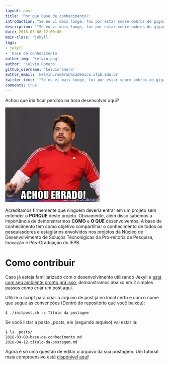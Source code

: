 ```yaml
---
layout: post
title: 'Por que Base de conhecimento?'
introduction: "Se eu vi mais longe, foi por estar sobre ombros de gigantes. - Isaac Newton"
description: '"Se eu vi mais longe, foi por estar sobre ombros de gigantes." - Isaac Newton'
date: 2018-03-08 12:00:00
main-class: 'jekyll'
tags:
- jekyll
- 'base de conhecimento'
author_img: 'kelvin.png'
author: 'Kelvin Romero'
github_username: 'kelvinromero'
author_email: 'kelvin.romero@academico.ifpb.edu.br'
twitter_text: '"Se eu vi mais longe, foi por estar sobre ombros de gigantes." - Isaac Newton'
comments: true
---
```


Achou que iria ficar perdido na hora desenvolver aqui?

  ![Achou errado otário!][achou-errado]

Acreditamos firmemente que ninguém deveria entrar em um projeto sem entender o **PORQUE** deste projeto. Obviamente, além disso sabemos a importância de demonstrarmos **COMO** e **O QUE** desenvolvemos. A base de conhecimento tem como objetivo compartilhar o conhecimento de todos os pesquiasdores e estagiários envolvidos nos projetos da Núcleo de Desenvolvimento de Soluçõs Técnológicas da Pró-reitoria de Pesquisa, Inovação e Pós-Graduação do IFPB.

# Como contribuir

Caso já esteja familiarizado com o desenvolvimento utilizando Jekyll e [está com seu ambiente pronto pra isso][como-configurar], demonstramos abaixo em 2 simples passos como criar um post aqui.

Utilize o script para criar o arquivo de post já no local certo e com o nome que segue as convenções (Dentro do repositório que você baixou):
```
$ ./initpost.sh -c Título da postagem
```

Se você listar a pasta \_posts, ele (segundo arquivo) vai estar lá:
```
$ ls _posts/
2018-03-08-base-de-conhecimento.md
2018-04-12-titulo-da-postagem.md
```

Agora é só uma questão de editar o arquivo da sua postagem. Um tutorial mais compreensivo está [disponível aqui][como-postar]!


[como-configurar]:https://github.com/IFPB-PRPIPG/IFPB-PRPIPG.github.io
[como-postar]:/
[achou-errado]:/assets/img/posts/achou-errado.jpg
